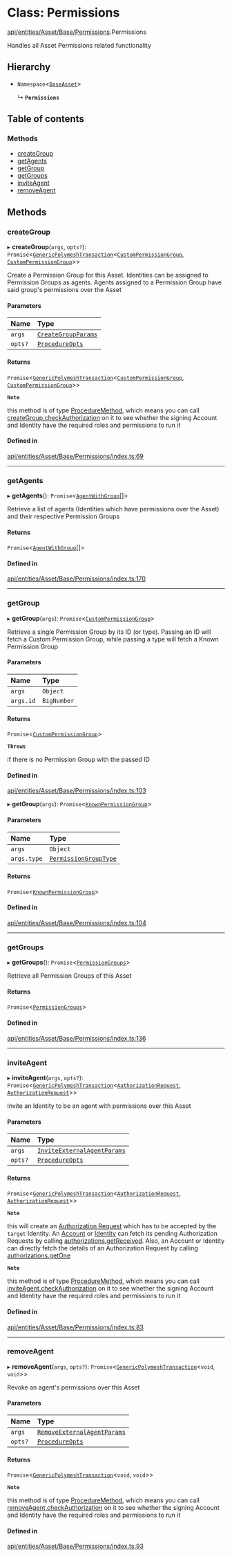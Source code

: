 # Class: Permissions

[api/entities/Asset/Base/Permissions](../wiki/api.entities.Asset.Base.Permissions).Permissions

Handles all Asset Permissions related functionality

## Hierarchy

- `Namespace`\<[`BaseAsset`](../wiki/api.entities.Asset.Base.BaseAsset.BaseAsset)\>

  ↳ **`Permissions`**

## Table of contents

### Methods

- [createGroup](../wiki/api.entities.Asset.Base.Permissions.Permissions#creategroup)
- [getAgents](../wiki/api.entities.Asset.Base.Permissions.Permissions#getagents)
- [getGroup](../wiki/api.entities.Asset.Base.Permissions.Permissions#getgroup)
- [getGroups](../wiki/api.entities.Asset.Base.Permissions.Permissions#getgroups)
- [inviteAgent](../wiki/api.entities.Asset.Base.Permissions.Permissions#inviteagent)
- [removeAgent](../wiki/api.entities.Asset.Base.Permissions.Permissions#removeagent)

## Methods

### createGroup

▸ **createGroup**(`args`, `opts?`): `Promise`\<[`GenericPolymeshTransaction`](../wiki/api.procedures.types#genericpolymeshtransaction)\<[`CustomPermissionGroup`](../wiki/api.entities.CustomPermissionGroup.CustomPermissionGroup), [`CustomPermissionGroup`](../wiki/api.entities.CustomPermissionGroup.CustomPermissionGroup)\>\>

Create a Permission Group for this Asset. Identities can be assigned to Permission Groups as agents. Agents assigned to a Permission Group have said group's permissions over the Asset

#### Parameters

| Name | Type |
| :------ | :------ |
| `args` | [`CreateGroupParams`](../wiki/api.procedures.types.CreateGroupParams) |
| `opts?` | [`ProcedureOpts`](../wiki/api.procedures.types.ProcedureOpts) |

#### Returns

`Promise`\<[`GenericPolymeshTransaction`](../wiki/api.procedures.types#genericpolymeshtransaction)\<[`CustomPermissionGroup`](../wiki/api.entities.CustomPermissionGroup.CustomPermissionGroup), [`CustomPermissionGroup`](../wiki/api.entities.CustomPermissionGroup.CustomPermissionGroup)\>\>

**`Note`**

this method is of type [ProcedureMethod](../wiki/api.procedures.types.ProcedureMethod), which means you can call [createGroup.checkAuthorization](../wiki/api.procedures.types.ProcedureMethod#checkauthorization)
  on it to see whether the signing Account and Identity have the required roles and permissions to run it

#### Defined in

[api/entities/Asset/Base/Permissions/index.ts:69](https://github.com/PolymeshAssociation/polymesh-sdk/blob/fe2e6dd1/src/api/entities/Asset/Base/Permissions/index.ts#L69)

___

### getAgents

▸ **getAgents**(): `Promise`\<[`AgentWithGroup`](../wiki/api.entities.Asset.types.AgentWithGroup)[]\>

Retrieve a list of agents (Identities which have permissions over the Asset) and
  their respective Permission Groups

#### Returns

`Promise`\<[`AgentWithGroup`](../wiki/api.entities.Asset.types.AgentWithGroup)[]\>

#### Defined in

[api/entities/Asset/Base/Permissions/index.ts:170](https://github.com/PolymeshAssociation/polymesh-sdk/blob/fe2e6dd1/src/api/entities/Asset/Base/Permissions/index.ts#L170)

___

### getGroup

▸ **getGroup**(`args`): `Promise`\<[`CustomPermissionGroup`](../wiki/api.entities.CustomPermissionGroup.CustomPermissionGroup)\>

Retrieve a single Permission Group by its ID (or type). Passing an ID will fetch a Custom Permission Group,
  while passing a type will fetch a Known Permission Group

#### Parameters

| Name | Type |
| :------ | :------ |
| `args` | `Object` |
| `args.id` | `BigNumber` |

#### Returns

`Promise`\<[`CustomPermissionGroup`](../wiki/api.entities.CustomPermissionGroup.CustomPermissionGroup)\>

**`Throws`**

if there is no Permission Group with the passed ID

#### Defined in

[api/entities/Asset/Base/Permissions/index.ts:103](https://github.com/PolymeshAssociation/polymesh-sdk/blob/fe2e6dd1/src/api/entities/Asset/Base/Permissions/index.ts#L103)

▸ **getGroup**(`args`): `Promise`\<[`KnownPermissionGroup`](../wiki/api.entities.KnownPermissionGroup.KnownPermissionGroup)\>

#### Parameters

| Name | Type |
| :------ | :------ |
| `args` | `Object` |
| `args.type` | [`PermissionGroupType`](../wiki/api.entities.types.PermissionGroupType) |

#### Returns

`Promise`\<[`KnownPermissionGroup`](../wiki/api.entities.KnownPermissionGroup.KnownPermissionGroup)\>

#### Defined in

[api/entities/Asset/Base/Permissions/index.ts:104](https://github.com/PolymeshAssociation/polymesh-sdk/blob/fe2e6dd1/src/api/entities/Asset/Base/Permissions/index.ts#L104)

___

### getGroups

▸ **getGroups**(): `Promise`\<[`PermissionGroups`](../wiki/api.entities.types.PermissionGroups)\>

Retrieve all Permission Groups of this Asset

#### Returns

`Promise`\<[`PermissionGroups`](../wiki/api.entities.types.PermissionGroups)\>

#### Defined in

[api/entities/Asset/Base/Permissions/index.ts:136](https://github.com/PolymeshAssociation/polymesh-sdk/blob/fe2e6dd1/src/api/entities/Asset/Base/Permissions/index.ts#L136)

___

### inviteAgent

▸ **inviteAgent**(`args`, `opts?`): `Promise`\<[`GenericPolymeshTransaction`](../wiki/api.procedures.types#genericpolymeshtransaction)\<[`AuthorizationRequest`](../wiki/api.entities.AuthorizationRequest.AuthorizationRequest), [`AuthorizationRequest`](../wiki/api.entities.AuthorizationRequest.AuthorizationRequest)\>\>

Invite an Identity to be an agent with permissions over this Asset

#### Parameters

| Name | Type |
| :------ | :------ |
| `args` | [`InviteExternalAgentParams`](../wiki/api.procedures.types.InviteExternalAgentParams) |
| `opts?` | [`ProcedureOpts`](../wiki/api.procedures.types.ProcedureOpts) |

#### Returns

`Promise`\<[`GenericPolymeshTransaction`](../wiki/api.procedures.types#genericpolymeshtransaction)\<[`AuthorizationRequest`](../wiki/api.entities.AuthorizationRequest.AuthorizationRequest), [`AuthorizationRequest`](../wiki/api.entities.AuthorizationRequest.AuthorizationRequest)\>\>

**`Note`**

this will create an [Authorization Request](../wiki/api.entities.AuthorizationRequest.AuthorizationRequest) which has to be accepted by the `target` Identity.
  An [Account](../wiki/api.entities.Account.Account) or [Identity](../wiki/api.entities.Identity.Identity) can fetch its pending Authorization Requests by calling [authorizations.getReceived](../wiki/api.entities.common.namespaces.Authorizations.Authorizations#getreceived).
  Also, an Account or Identity can directly fetch the details of an Authorization Request by calling [authorizations.getOne](../wiki/api.entities.common.namespaces.Authorizations.Authorizations#getone)

**`Note`**

this method is of type [ProcedureMethod](../wiki/api.procedures.types.ProcedureMethod), which means you can call [inviteAgent.checkAuthorization](../wiki/api.procedures.types.ProcedureMethod#checkauthorization)
  on it to see whether the signing Account and Identity have the required roles and permissions to run it

#### Defined in

[api/entities/Asset/Base/Permissions/index.ts:83](https://github.com/PolymeshAssociation/polymesh-sdk/blob/fe2e6dd1/src/api/entities/Asset/Base/Permissions/index.ts#L83)

___

### removeAgent

▸ **removeAgent**(`args`, `opts?`): `Promise`\<[`GenericPolymeshTransaction`](../wiki/api.procedures.types#genericpolymeshtransaction)\<`void`, `void`\>\>

Revoke an agent's permissions over this Asset

#### Parameters

| Name | Type |
| :------ | :------ |
| `args` | [`RemoveExternalAgentParams`](../wiki/api.procedures.types.RemoveExternalAgentParams) |
| `opts?` | [`ProcedureOpts`](../wiki/api.procedures.types.ProcedureOpts) |

#### Returns

`Promise`\<[`GenericPolymeshTransaction`](../wiki/api.procedures.types#genericpolymeshtransaction)\<`void`, `void`\>\>

**`Note`**

this method is of type [ProcedureMethod](../wiki/api.procedures.types.ProcedureMethod), which means you can call [removeAgent.checkAuthorization](../wiki/api.procedures.types.ProcedureMethod#checkauthorization)
  on it to see whether the signing Account and Identity have the required roles and permissions to run it

#### Defined in

[api/entities/Asset/Base/Permissions/index.ts:93](https://github.com/PolymeshAssociation/polymesh-sdk/blob/fe2e6dd1/src/api/entities/Asset/Base/Permissions/index.ts#L93)
